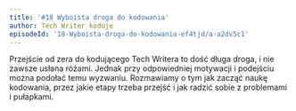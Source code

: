 ```yaml
---
title: '#18 Wyboista droga do kodowania'
author: Tech Writer koduje
episodeId: '18-Wyboista-droga-do-kodowania-ef4tjd/a-a2dv5c1'
---
```


Przejście od zera do kodującego Tech Writera to dość długa droga, i nie zawsze
usłana różami. Jednak przy odpowiedniej motywacji i podejściu można podołać temu
wyzwaniu. Rozmawiamy o tym jak zacząć naukę kodowania, przez jakie etapy trzeba
przejść i jak radzić sobie z problemami i pułapkami.
